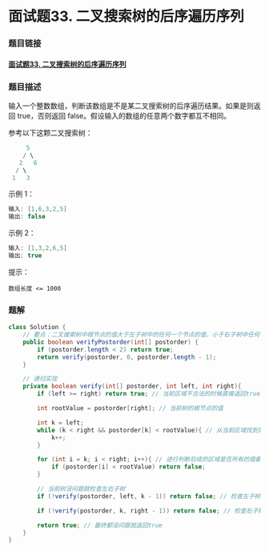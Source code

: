 # 面试题33. 二叉搜索树的后序遍历序列

### 题目链接

#### [面试题33. 二叉搜索树的后序遍历序列](https://leetcode-cn.com/problems/er-cha-sou-suo-shu-de-hou-xu-bian-li-xu-lie-lcof/)



### 题目描述

输入一个整数数组，判断该数组是不是某二叉搜索树的后序遍历结果。如果是则返回 true，否则返回 false。假设输入的数组的任意两个数字都互不相同。

 

参考以下这颗二叉搜索树：

```java
 	 5
	/ \
   2   6
  / \
 1   3
```

示例 1：

```java
输入: [1,6,3,2,5]
输出: false
```


示例 2：

```java
输入: [1,3,2,6,5]
输出: true
```


提示：

```
数组长度 <= 1000
```





### 题解

```java
class Solution {
    // 要点：二叉搜索树中根节点的值大于左子树中的任何一个节点的值，小于右子树中任何一个节点的值，子树也是
    public boolean verifyPostorder(int[] postorder) {
        if (postorder.length < 2) return true;
        return verify(postorder, 0, postorder.length - 1); 
    }

    // 递归实现
    private boolean verify(int[] postorder, int left, int right){
        if (left >= right) return true; // 当前区域不合法的时候直接返回true就好

        int rootValue = postorder[right]; // 当前树的根节点的值

        int k = left;
        while (k < right && postorder[k] < rootValue){ // 从当前区域找到第一个大于根节点的，说明后续区域数值都在右子树中
            k++;
        }

        for (int i = k; i < right; i++){ // 进行判断后续的区域是否所有的值都是大于当前的根节点，如果出现小于的值就直接返回false
            if (postorder[i] < rootValue) return false;
        }

        // 当前树没问题就检查左右子树
        if (!verify(postorder, left, k - 1)) return false; // 检查左子树

        if (!verify(postorder, k, right - 1)) return false; // 检查右子树

        return true; // 最终都没问题就返回true
    }
}

```

